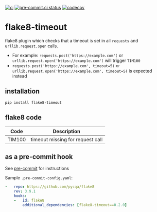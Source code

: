 [![ci](https://github.com/theendlessriver13/flake8-timeout/workflows/ci/badge.svg)](https://github.com/theendlessriver13/flake8-timeout/actions?query=workflow%3Aci)
[![pre-commit.ci status](https://results.pre-commit.ci/badge/github/theendlessriver13/flake8-timeout/master.svg)](https://results.pre-commit.ci/latest/github/theendlessriver13/flake8-timeout/master)
[![codecov](https://codecov.io/gh/theendlessriver13/flake8-timeout/branch/master/graph/badge.svg)](https://codecov.io/gh/theendlessriver13/flake8-timeout)

# flake8-timeout

flake8 plugin which checks that a timeout is set in all `requests` and `urllib.request.open` calls.

- For example: `requests.post('https://example.com')` or `urllib.request.open('https://example.com')` will trigger `TIM100`
- `requests.post('https://example.com', timeout=5)` or `urllib.request.open('https://example.com', timeout=5)` is expected instead

## installation

`pip install flake8-timeout`

## flake8 code

| Code   | Description                      |
| ------ | -------------------------------- |
| TIM100 | timeout missing for request call |

## as a pre-commit hook

See [pre-commit](https://pre-commit.com) for instructions

Sample `.pre-commit-config.yaml`:

```yaml
-   repo: https://github.com/pycqa/flake8
    rev: 3.9.1
    hooks:
    -   id: flake8
        additional_dependencies: [flake8-timeout==0.2.0]
```
